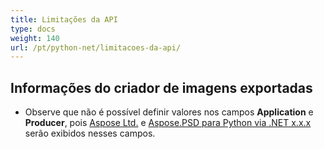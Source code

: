 ```yaml
---
title: Limitações da API
type: docs
weight: 140
url: /pt/python-net/limitacoes-da-api/
---
```


## **Informações do criador de imagens exportadas**
- Observe que não é possível definir valores nos campos **Application** e **Producer**, pois [Aspose Ltd.](https://www.aspose.com) e [Aspose.PSD para Python via .NET x.x.x](https://products.aspose.com/psd/python-net) serão exibidos nesses campos.
